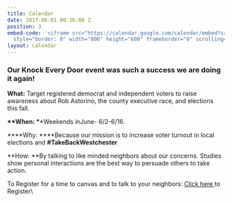 ```yaml
---
title: Calendar
date: 2017-06-01 00:36:00 Z
position: 3
embed-code: '<iframe src="https://calendar.google.com/calendar/embed?src=ny18indivisible%40gmail.com&ctz=America/New_York"
  style="border: 0" width="800" height="600" frameborder="0" scrolling="no"></iframe>'
layout: calendar
---
```


### **Our Knock Every Door event was such a success we are doing it again!**

**What:** Target registered democrat and independent voters to raise awareness about Rob Astorino, the county executive race, and elections this fall.

**\*\*When: \***\*Weekends inJune- 6/2-6/16.

\*\*\*\*Why: \*\*\*\*Because our mission is to increase voter turnout in local elections and **#TakeBackWestchester**

\*\*How: \*\*By talking to like minded neighbors about our concerns. Studies show personal interactions are the best way to persuade others to take action.

To Register for a time to canvas and to talk to your neighbors: [Click here ](http://www.signupgenius.com/go/10c0f49ada62ba4f49-indivisible)to Register\\